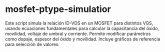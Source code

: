 # mosfet-ptype-simulatior
Este script simula la relación ID-VDS en un MOSFET para distintos VGS, usando ecuaciones fundamentales para calcular la capacitancia del óxido, movilidad, voltaje de umbral y corriente. Permite modificar parámetros como dopaje, espesor del óxido y movilidad. Incluye gráficos de referencia para selección de valores.
